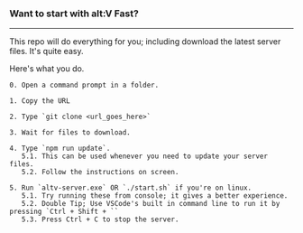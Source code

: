 ### Want to start with alt:V Fast?

---

This repo will do everything for you; including download the latest server files.
It's quite easy.

Here's what you do.

```
0. Open a command prompt in a folder.

1. Copy the URL

2. Type `git clone <url_goes_here>`

3. Wait for files to download.

4. Type `npm run update`.
   5.1. This can be used whenever you need to update your server files.
   5.2. Follow the instructions on screen.

5. Run `altv-server.exe` OR `./start.sh` if you're on linux.
   5.1. Try running these from console; it gives a better experience.
   5.2. Double Tip; Use VSCode's built in command line to run it by pressing `Ctrl + Shift + ``
   5.3. Press Ctrl + C to stop the server.
```
